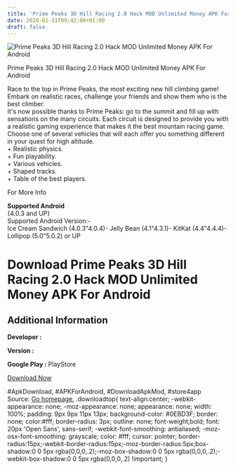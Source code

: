 ```yaml
---
title: 'Prime Peaks 3D Hill Racing 2.0 Hack MOD Unlimited Money APK For Android'
date: 2020-01-31T09:42:00+01:00
draft: false
---
```


![Prime Peaks 3D Hill Racing 2.0 Hack MOD Unlimited Money APK For Android](https://i0.wp.com/apkhome.net/wp-content/uploads/2017/05/Prime-Peaks-3D-Hill-Racing-2.0.png "Prime Peaks 3D Hill Racing 2.0 Hack MOD Unlimited Money APK For Android")

  

Prime Peaks 3D Hill Racing 2.0 Hack MOD Unlimited Money APK For Android

Race to the top in Prime Peaks, the most exciting new hill climbing game! Embark on realistic races, challenge your friends and show them who is the best climber.  
It's now possible thanks to Prime Peaks: go to the summit and fill up with sensations on the many circuits. Each circuit is designed to provide you with a realistic gaming experience that makes it the best mountain racing game.  
Choose one of several vehicles that will each offer you something different in your quest for high altitude.  
\+ Realistic physics.  
\+ Fun playability.  
\+ Various vehicles.  
\+ Shaped tracks.  
\+ Table of the best players.

For More Info

**Supported Android**  
{4.0.3 and UP}  
Supported Android Version:-  
Ice Cream Sandwich (4.0.3"4.0.4)- Jelly Bean (4.1"4.3.1)- KitKat (4.4"4.4.4)- Lollipop (5.0"5.0.2) or UP

Download Prime Peaks 3D Hill Racing 2.0 Hack MOD Unlimited Money APK For Android
================================================================================

Additional Information
----------------------

**Developer :**

**Version :**

**Google Play :** PlayStore

  

[Download Now](https://store4app.co/post/prime-peaks-3d-hill-racing-2-0-hack-mod-unlimited-money-apk-for-android_1573670933)

  
#ApkDownload, #APKForAndroid, #DownloadApkMod, #store4app  
Source: [Go homepage.](https://store4app.co/post/prime-peaks-3d-hill-racing-2-0-hack-mod-unlimited-money-apk-for-android_1573670933) .downloadtop{ text-align:center; -webkit-appearance: none; -moz-appearance: none; appearance: none; width: 100%; padding: 9px 9px 11px 13px; background-color: #0EBD3F; border: none; color:#fff; border-radius: 3px; outline: none; font-weight;bold; font: 20px 'Open Sans', sans-serif; -webkit-font-smoothing: antialiased; -moz-osx-font-smoothing: grayscale; color: #fff; cursor: pointer; border-radius:15px;-webkit-border-radius:15px;-moz-border-radius:5px;box-shadow:0 0 5px rgba(0,0,0,.2);-moz-box-shadow:0 0 5px rgba(0,0,0,.2);-webkit-box-shadow:0 0 5px rgba(0,0,0,.2) !important; }